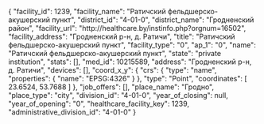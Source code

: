 {
    "facility_id": 1239,
    "facility_name": "Ратичский фельдшерско-акушерский пункт",
    "district_id": "4-01-0",
    "district_name": "Гродненский район",
    "facility_url": "http:\/\/healthcare.by\/instinfo.php?orgnum=16502",
    "facility_address": "Гродненский р-н, д. Ратичи",
    "title": "Ратичский фельдшерско-акушерский пункт",
    "facility_type": "0",
    "ap_1": "0",
    "name": "Ратичский фельдшерско-акушерский пункт",
    "state": "private institution",
    "stats": [],
    "med_id": 10215589,
    "address": "Гродненский р-н, д. Ратичи",
    "devices": [],
    "coord_x_y": {
        "crs": {
            "type": "name",
            "properties": {
                "name": "EPSG:4326"
            }
        },
        "type": "Point",
        "coordinates": [
            23.6524,
            53.7688
        ]
    },
    "job_offers": [],
    "place_name": "Гродно",
    "place_type": "city",
    "division_id": "4-01-0",
    "year_of_closing": null,
    "year_of_opening": "0",
    "healthcare_facility_key": 1239,
    "administrative_division_id": "4-01-0"
}